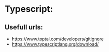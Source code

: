 Typescript: 
===========

Usefull urls:
------------

- https://www.toptal.com/developers/gitignore
- https://www.typescriptlang.org/download/

